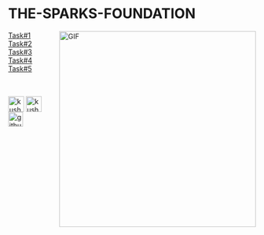 # THE-SPARKS-FOUNDATION
<img align="right" alt="GIF"  width="400px" src="https://www.thesparksfoundationsingapore.org/images/logo_small.png"/>
<a href="https://www.linkedin.com/in/kushal-das-7337421a9/">Task#1</a><br>                 
<a href="https://github.com/Kushal997-das/THE-SPARKS-FOUNDATION/blob/master/Task%232%20The%20spark%20foundation%20.ipynb">Task#2</a><br>
<a href="https://github.com/Kushal997-das/THE-SPARKS-FOUNDATION/blob/master/Task-3/TSF%20Task%233.ipynb">Task#3</a><br>
<a href="https://github.com/Kushal997-das/THE-SPARKS-FOUNDATION/tree/master/Task-4">Task#4</a><br>
<a href="https://github.com/Kushal997-das/THE-SPARKS-FOUNDATION/blob/master/Task-5/Task-5.ipynb">Task#5</a><br><br><br>
<p align=left">
<a href="https://www.linkedin.com/in/kushal-das-7337421a9/"><img align="center" src="https://img.favpng.com/15/24/8/linkedin-professional-network-service-clip-art-png-favpng-q49500q2zb8L7VrKSwnzAPEEM.jpg" alt="kushal's linkedin" width="32px" height="31.5px"/></a> 
<a href="https://www.youtube.com/channel/UCIHj6mNCMnSnmWLHOxzIESw?view_as=subscriber" target="blank"><img align="center" src="https://img.favpng.com/18/7/22/scalable-vector-graphics-social-media-youtube-logo-png-favpng-X24i5zHCJkRER9Uik7KY0htRs.jpg" alt="kushal das" height="32" width="32" /></a>
<a href="https://github.com/Kushal997-das" target="blank"><img align="center" src="https://www.flaticon.com/svg/static/icons/svg/25/25231.svg" alt="github" height="30" width="30" /></a>  
</p>
